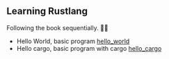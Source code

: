 ## Learning Rustlang

Following the book sequentially. 🧑‍🎓

- Hello World, basic program [hello_world](/hello_world/)
- Hello cargo, basic program with cargo [hello_cargo](/hello_cargo/)